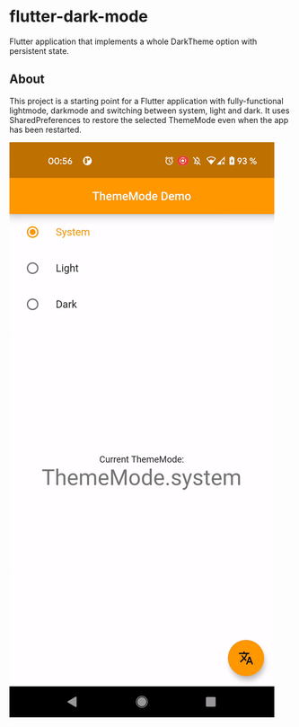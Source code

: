 # flutter-dark-mode

Flutter application that implements a whole DarkTheme option with persistent state.

## About

This project is a starting point for a Flutter application with fully-functional lightmode, darkmode and switching between system, light and dark.
It uses SharedPreferences to restore the selected ThemeMode even when the app has been restarted.

![](result.gif)

